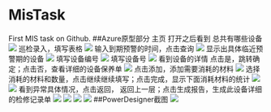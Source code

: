 # MisTask
First MIS task on Github.
##Azure原型部分
主页 打开之后看到 总共有哪些设备
![](1.png)
巡检录入，填写表格
![](2.png)
输入到期预警的时间，点击查询
![](3.png)
 显示出具体临近预警期的设备
![](4.png)
 填写设备编号
![](5.png)
填写设备号
![](6.png)
看到设备的详情 点击是，跳转确定；点击否，查看详细的设备保养单
![](7.png)
点击添加，添加需要消耗的材料
![](8.png)
选择消耗的材料和数量，点击继续继续填写；点击完成，显示下面消耗材料的统计
![](9.png)
![](10.png)
看到异常具体情况，点击返回， 返回上一层；点击生成报告，生成此设备详细的检修记录单
![](11.png)
![](12.png)
![](13.png)
![](14.png)
##PowerDesigner截图
![](16.png)
